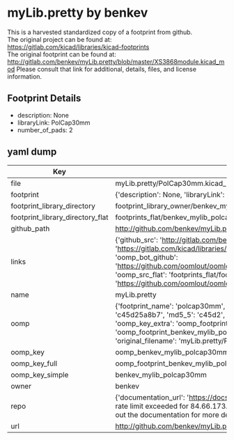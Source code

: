 # myLib.pretty by benkev  
This is a harvested standardized copy of a footprint from github.  
The original project can be found at:  
https://gitlab.com/kicad/libraries/kicad-footprints  
The original footprint can be found at:
http://gitlab.com/benkev/myLib.pretty/blob/master/XS3868module.kicad_mod
Please consult that link for additional, details, files, and license information.  
## Footprint Details
* description: None  
* libraryLink: PolCap30mm  
* number_of_pads: 2  
## yaml dump  
| Key | Value |  
| --- | --- |  
| file | myLib.pretty/PolCap30mm.kicad_mod |  
| footprint | {'description': None, 'libraryLink': 'PolCap30mm', 'number_of_pads': 2} |  
| footprint_library_directory | footprint_library_owner/benkev_myLib.pretty |  
| footprint_library_directory_flat | footprints_flat/benkev_mylib_polcap30mm/working |  
| github_path | http://github.com/benkev/myLib.pretty/blob/master/PolCap30mm.kicad_mod |  
| links | {'github_src': 'http://gitlab.com/benkev/myLib.pretty/blob/master/XS3868module.kicad_mod', 'github_src_repo': 'https://gitlab.com/kicad/libraries/kicad-footprints', 'oomp_bot': 'footprints/benkev_mylib_polcap30mm/working', 'oomp_bot_github': 'https://github.com/oomlout/oomlout_oomp_footprint_bot/tree/main/footprints/benkev_mylib_polcap30mm/working', 'oomp_src_flat': 'footprints_flat/footprints_flat/benkev_mylib_polcap30mm/working', 'oomp_src_flat_github': 'https://github.com/oomlout/oomlout_oomp_footprint_src/tree/main/footprints_flat/benkev_mylib_polcap30mm/working'} |  
| name | myLib.pretty |  
| oomp | {'footprint_name': 'polcap30mm', 'library_name': 'mylib', 'md5': 'c45d25a8b71c8154ef49b97a64182f37', 'md5_10': 'c45d25a8b7', 'md5_5': 'c45d2', 'md5_6': 'c45d25', 'oomp_key': 'oomp_benkev_mylib_polcap30mm', 'oomp_key_extra': 'oomp_footprint_benkev_mylib_polcap30mm', 'oomp_key_full': 'oomp_footprint_benkev_mylib_polcap30mm_c45d25', 'oomp_key_simple': 'benkev_mylib_polcap30mm', 'original_filename': 'myLib.pretty/PolCap30mm.kicad_mod', 'owner_name': 'benkev'} |  
| oomp_key | oomp_benkev_mylib_polcap30mm |  
| oomp_key_full | oomp_footprint_benkev_mylib_polcap30mm |  
| oomp_key_simple | benkev_mylib_polcap30mm |  
| owner | benkev |  
| repo | {'documentation_url': 'https://docs.github.com/rest/overview/resources-in-the-rest-api#rate-limiting', 'message': "API rate limit exceeded for 84.66.173.59. (But here's the good news: Authenticated requests get a higher rate limit. Check out the documentation for more details.)"} |  
| url | http://github.com/benkev/myLib.pretty |  

